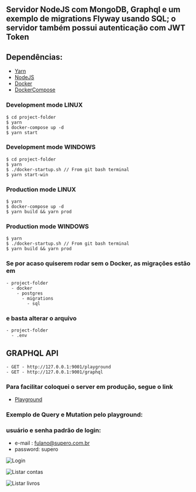 
## Servidor NodeJS com MongoDB, Graphql e um exemplo de migrations Flyway usando SQL; o servidor também possui autenticação com JWT Token

## Dependências:

- [Yarn](https://yarnpkg.com/pt-BR/)
- [NodeJS](https://nodejs.org/en/)
- [Docker](https://www.docker.com/)
- [DockerCompose](https://docs.docker.com/compose)


### Development mode LINUX
```
$ cd project-folder
$ yarn
$ docker-compose up -d
$ yarn start 
```

### Development mode WINDOWS
```
$ cd project-folder
$ yarn
$ ./docker-startup.sh // From git bash terminal
$ yarn start-win
```

### Production mode LINUX
```
$ yarn
$ docker-compose up -d
$ yarn build && yarn prod 
```

### Production mode WINDOWS
```
$ yarn
$ ./docker-startup.sh // From git bash terminal
$ yarn build && yarn prod 
```

### Se por acaso quiserem rodar sem o Docker, as migrações estão em

```
- project-folder
  - docker
    - postgres
      - migrations
        - sql
```

### e basta alterar o arquivo

```
- project-folder
  - .env 
```

## GRAPHQL API
```
- GET - http://127.0.0.1:9001/playground
- GET - http://127.0.0.1:9001/graphql
```

### Para facilitar coloquei o server em produção, segue o link
  - [Playground](http://209.97.131.195:9001/playground)


### Exemplo de Query e Mutation pelo playground:

### usuário e senha padrão de login:
  - e-mail : fulano@supero.com.br
  - password: supero

![Login](https://raw.githubusercontent.com/vmontanheiro/supero-challenge-server/master/login.png)

![Listar contas](https://raw.githubusercontent.com/vmontanheiro/supero-challenge-server/master/account.png)

![Listar livros](https://raw.githubusercontent.com/vmontanheiro/supero-challenge-server/master/book.png)


